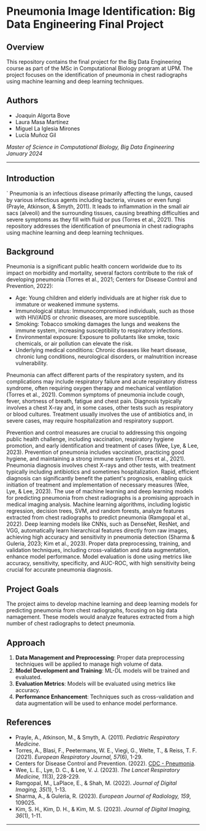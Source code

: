# Pneumonia Image Identification: Big Data Engineering Final Project

## Overview

This repository contains the final project for the Big Data Engineering course as part of the MSc in Computational Biology program at UPM. The project focuses on the identification of pneumonia in chest radiographs using machine learning and deep learning techniques.

## Authors

- Joaquin Algorta Bove
- Laura Masa Martínez
- Miguel La Iglesia Mirones
- Lucía Muñoz Gil


*Master of Science in Computational Biology, Big Data Engineering*  
*January 2024*

---

## Introduction
`
Pneumonia is an infectious disease primarily affecting the lungs, caused by various infectious agents including bacteria, viruses or even fungi (Prayle, Atkinson, & Smyth, 2011). It leads to inflammation in the small air sacs (alveoli) and the surrounding tissues, causing breathing difficulties and severe symptoms as they fill with fluid or pus (Torres et al., 2021). This repository addresses the identification of pneumonia in chest radiographs using machine learning and deep learning techniques.

## Background

Pneumonia is a significant public health concern worldwide due to its impact on morbidity and mortality, several factors contribute to the risk of developing pneumonia (Torres et al., 2021; Centers for Disease Control and Prevention, 2022):

- Age: Young children and elderly individuals are at higher risk due to immature or weakened immune systems.
- Immunological status: Immunocompromised individuals, such as those with HIV/AIDS or chronic diseases, are more susceptible.
- Smoking: Tobacco smoking damages the lungs and weakens the immune system, increasing susceptibility to respiratory infections.
- Environmental exposure: Exposure to pollutants like smoke, toxic chemicals, or air pollution can elevate the risk.
- Underlying medical conditions: Chronic diseases like heart disease, chronic lung conditions, neurological disorders, or malnutrition increase vulnerability.

Pneumonia can affect different parts of the respiratory system, and its complications may include respiratory failure and acute respiratory distress syndrome, often requiring oxygen therapy and mechanical ventilation (Torres et al., 2021). Common symptoms of pneumonia include cough, fever, shortness of breath, fatigue and chest pain. Diagnosis typically involves a chest X-ray and, in some cases, other tests such as respiratory or blood cultures. Treatment usually involves the use of antibiotics and, in severe cases, may require hospitalization and respiratory support. 


Prevention and control measures are crucial to addressing this ongoing public health challenge, including vaccination, respiratory hygiene promotion, and early identification and treatment of cases (Wee, Lye, & Lee, 2023).  Prevention of pneumonia includes vaccination, practicing good hygiene, and maintaining a strong immune system (Torres et al., 2021). Pneumonia diagnosis involves chest X-rays and other tests, with treatment typically including antibiotics and sometimes hospitalization.  Rapid, efficient diagnosis can significantly benefit the patient's prognosis, enabling quick initiation of treatment and implementation of necessary measures (Wee, Lye, & Lee, 2023). The use of machine learning and deep learning models for predicting pneumonia from chest radiographs is a promising approach in medical imaging analysis. Machine learning algorithms, including logistic regression, decision trees, SVM, and random forests, analyze features extracted from chest radiographs to predict pneumonia (Ramgopal et al., 2022). Deep learning models like CNNs, such as DenseNet, ResNet, and VGG, automatically learn hierarchical features directly from raw images, achieving high accuracy and sensitivity in pneumonia detection (Sharma & Guleria, 2023; Kim et al., 2023). Proper data preprocessing, training, and validation techniques, including cross-validation and data augmentation, enhance model performance. Model evaluation is done using metrics like accuracy, sensitivity, specificity, and AUC-ROC, with high sensitivity being crucial for accurate pneumonia diagnosis.


## Project Goals

The project aims to develop machine learning and deep learning models for predicting pneumonia from chest radiographs, focusing on big data namagement. These models would analyze features extracted from a high number of chest radiographs to detect pneumonia.

## Approach

1. **Data Management and Preprocessing**: Proper data preprocessing techniques will be applied to manage high volume of data.
2. **Model Development and Training**: ML-DL models will be trained and evaluated.
3. **Evaluation Metrics**: Models will be evaluated using metrics like accuracy.
4. **Performance Enhancement**: Techniques such as cross-validation and data augmentation will be used to enhance model performance.

## References

- Prayle, A., Atkinson, M., & Smyth, A. (2011). *Pediatric Respiratory Medicine*.
- Torres, A., Blasi, F., Peetermans, W. E., Viegi, G., Welte, T., & Reiss, T. F. (2021). *European Respiratory Journal, 57*(6), 1-29.
- Centers for Disease Control and Prevention. (2022). [CDC - Pneumonia](https://www.cdc.gov/pneumonia/index.html).
- Wee, L. E., Lye, D. C., & Lee, V. J. (2023). *The Lancet Respiratory Medicine, 11*(3), 228-229.
- Ramgopal, M., LaPlace, E., & Shah, M. (2022). *Journal of Digital Imaging, 35*(1), 1-13.
- Sharma, A., & Guleria, R. (2023). *European Journal of Radiology, 159*, 109025.
- Kim, S. H., Kim, D. H., & Kim, M. S. (2023). *Journal of Digital Imaging, 36*(1), 1-11.

---

